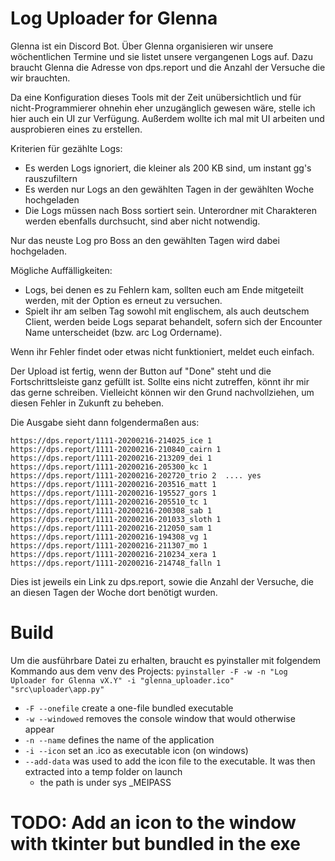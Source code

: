 # Log Uploader for Glenna

Glenna ist ein Discord Bot. Über Glenna organisieren wir unsere wöchentlichen Termine und sie listet unsere vergangenen Logs auf.
Dazu braucht Glenna die Adresse von dps.report und die Anzahl der Versuche die wir brauchten.

Da eine Konfiguration dieses Tools mit der Zeit unübersichtlich und für nicht-Programmierer ohnehin eher unzugänglich gewesen wäre, stelle ich hier auch ein UI zur Verfügung.
Außerdem wollte ich mal mit UI arbeiten und ausprobieren eines zu erstellen.

Kriterien für gezählte Logs:
- Es werden Logs ignoriert, die kleiner als 200 KB sind, um instant gg's rauszufiltern
- Es werden nur Logs an den gewählten Tagen in der gewählten Woche hochgeladen
- Die Logs müssen nach Boss sortiert sein. Unterordner mit Charakteren werden ebenfalls durchsucht, sind aber nicht notwendig.

Nur das neuste Log pro Boss an den gewählten Tagen wird dabei hochgeladen.

Mögliche Auffälligkeiten:
 - Logs, bei denen es zu Fehlern kam, sollten euch am Ende mitgeteilt werden, mit der Option es erneut zu versuchen.
 - Spielt ihr am selben Tag sowohl mit englischem, als auch deutschem Client, werden beide Logs separat behandelt, sofern sich der Encounter Name unterscheidet (bzw. arc Log Ordername).

Wenn ihr Fehler findet oder etwas nicht funktioniert, meldet euch einfach.


Der Upload ist fertig, wenn der Button auf "Done" steht und die Fortschrittsleiste ganz gefüllt ist.
Sollte eins nicht zutreffen, könnt ihr mir das gerne schreiben. Vielleicht können wir den Grund nachvollziehen, um diesen Fehler in Zukunft zu beheben.

Die Ausgabe sieht dann folgendermaßen aus:

```
https://dps.report/1111-20200216-214025_ice 1
https://dps.report/1111-20200216-210840_cairn 1
https://dps.report/1111-20200216-213209_dei 1
https://dps.report/1111-20200216-205300_kc 1
https://dps.report/1111-20200216-202720_trio 2  .... yes
https://dps.report/1111-20200216-203516_matt 1
https://dps.report/1111-20200216-195527_gors 1
https://dps.report/1111-20200216-205510_tc 1
https://dps.report/1111-20200216-200308_sab 1
https://dps.report/1111-20200216-201033_sloth 1
https://dps.report/1111-20200216-212050_sam 1
https://dps.report/1111-20200216-194308_vg 1
https://dps.report/1111-20200216-211307_mo 1
https://dps.report/1111-20200216-210234_xera 1
https://dps.report/1111-20200216-214748_falln 1
```

Dies ist jeweils ein Link zu dps.report, sowie die Anzahl der Versuche, die an diesen Tagen der Woche dort benötigt wurden.

# Build
Um die ausführbare Datei zu erhalten, braucht es pyinstaller mit folgendem Kommando aus dem venv des Projects:
`pyinstaller -F -w -n "Log Uploader for Glenna vX.Y" -i "glenna_uploader.ico" "src\uploader\app.py"`

- `-F --onefile` create a one-file bundled executable
- `-w --windowed` removes the console window that would otherwise appear
- `-n --name` defines the name of the application
- `-i --icon` set an .ico as executable icon (on windows)
- `--add-data` was used to add the icon file to the executable. It was then extracted into a temp folder on launch
  - the path is under sys _MEIPASS

# TODO: Add an icon to the window with tkinter but bundled in the exe

